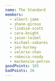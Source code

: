 ```yaml
---
name: The Standard
members:
  - albert-jame
  - shane-giroux
  - lindsie-scott
  - cara-knight
  - jason-leibel
  - michael-sabares
  - jen-korney
  - valerie-chan
  - rebecca-ready
  - mackenzie-petros
goodPoints: 165
badPoints: 26
---
```

